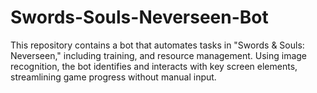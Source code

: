 # Swords-Souls-Neverseen-Bot
This repository contains a bot that automates tasks in "Swords &amp; Souls: Neverseen," including training, and resource management. Using image recognition, the bot identifies and interacts with key screen elements, streamlining game progress without manual input.
